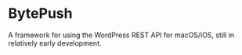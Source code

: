 # BytePush
A framework for using the WordPress REST API for macOS/iOS, still in relatively early development.

